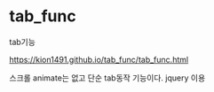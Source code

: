 # tab_func
 tab기능

https://kion1491.github.io/tab_func/tab_func.html

스크롤 animate는 없고 단순 tab동작 기능이다.
jquery 이용
